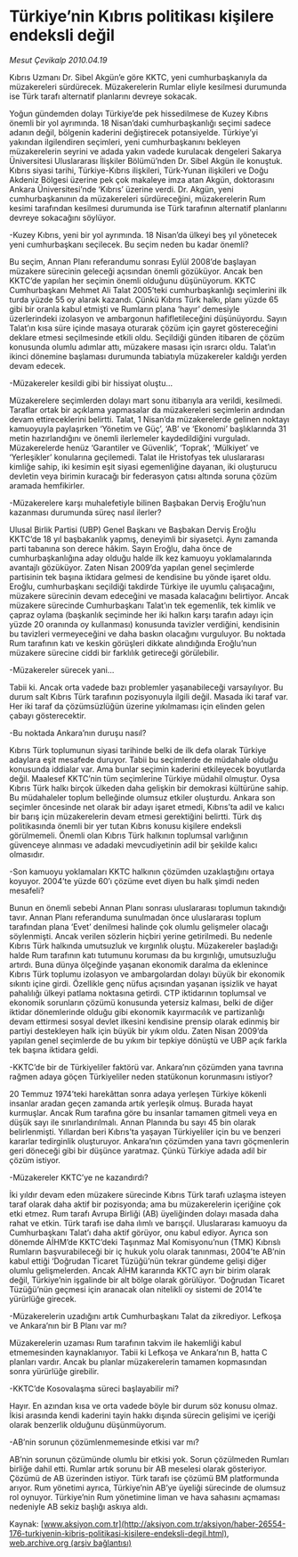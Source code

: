 # Türkiye’nin Kıbrıs politikası kişilere endeksli değil

*Mesut Çevikalp 2010.04.19*

<font class="agenda2NewsSpot">
 Kıbrıs Uzmanı Dr. Sibel Akgün’e göre KKTC, yeni cumhurbaşkanıyla da müzakereleri sürdürecek. Müzakerelerin Rumlar eliyle kesilmesi durumunda ise Türk tarafı alternatif planlarını devreye sokacak.
</font>
<font class="newsDetail">
 <p class="MsoNormal">
  Yoğun gündemden dolayı Türkiye’de pek hissedilmese de Kuzey Kıbrıs önemli bir yol ayrımında. 18 Nisan’daki cumhurbaşkanlığı seçimi sadece adanın değil, bölgenin kaderini değiştirecek potansiyelde. Türkiye’yi yakından ilgilendiren seçimleri, yeni cumhurbaşkanını bekleyen müzakerelerin seyrini ve adada yakın vadede kurulacak dengeleri Sakarya Üniversitesi Uluslararası İlişkiler Bölümü’nden Dr. Sibel Akgün ile konuştuk. Kıbrıs siyasi tarihi, Türkiye-Kıbrıs ilişkileri, Türk-Yunan ilişkileri ve Doğu Akdeniz Bölgesi üzerine pek çok makaleye imza atan Akgün, doktorasını Ankara Üniversitesi’nde ‘Kıbrıs’ üzerine verdi. Dr. Akgün, yeni cumhurbaşkanının da müzakereleri sürdüreceğini, müzakerelerin Rum kesimi tarafından kesilmesi durumunda ise Türk tarafının alternatif planlarını devreye sokacağını söylüyor.
  <span>
  </span>
 </p>
 <p class="MsoNormal">
  -Kuzey Kıbrıs, yeni bir yol ayrımında. 18 Nisan’da ülkeyi beş yıl yönetecek yeni cumhurbaşkanı seçilecek. Bu seçim neden bu kadar önemli?
 </p>
 <p class="MsoNormal">
  Bu seçim, Annan Planı referandumu sonrası Eylül 2008’de başlayan müzakere sürecinin geleceği açısından önemli gözüküyor. Ancak ben KKTC’de yapılan her seçimin önemli olduğunu düşünüyorum. KKTC Cumhurbaşkanı Mehmet Ali Talat 2005’teki cumhurbaşkanlığı seçimlerini ilk turda yüzde 55 oy alarak kazandı. Çünkü Kıbrıs Türk halkı, planı yüzde 65 gibi bir oranla kabul etmişti ve Rumların plana ‘hayır’ demesiyle üzerlerindeki izolasyon ve ambargonun hafifletileceğini düşünüyordu. Sayın Talat’ın kısa süre içinde masaya oturarak çözüm için gayret göstereceğini deklare etmesi seçilmesinde etkili oldu. Seçildiği günden itibaren de çözüm konusunda olumlu adımlar attı, müzakere masası için ısrarcı oldu. Talat’ın ikinci dönemine başlaması durumunda tabiatıyla müzakereler kaldığı yerden devam edecek.
 </p>
 <p class="MsoNormal">
  -Müzakereler kesildi gibi bir hissiyat oluştu…
 </p>
 <p class="MsoNormal">
  Müzakerelere seçimlerden dolayı mart sonu itibarıyla ara verildi, kesilmedi. Taraflar ortak bir açıklama yapmasalar da müzakereleri seçimlerin ardından devam ettireceklerini belirtti. Talat, 1 Nisan’da müzakerelerde gelinen noktayı kamuoyuyla paylaşırken ‘Yönetim ve Güç’, ‘AB’ ve ‘Ekonomi’ başlıklarında 31 metin hazırlandığını ve önemli ilerlemeler kaydedildiğini vurguladı. Müzakerelerde henüz ‘Garantiler ve Güvenlik’, ‘Toprak’, ‘Mülkiyet’ ve ‘Yerleşikler’ konularına geçilemedi. Talat ile Hristofyas tek uluslararası kimliğe sahip, iki kesimin eşit siyasi egemenliğine dayanan, iki oluşturucu devletin veya birimin kuracağı bir federasyon çatısı altında soruna çözüm aramada hemfikirler.
 </p>
 <p class="MsoNormal">
  -Müzakerelere karşı muhalefetiyle bilinen Başbakan Derviş Eroğlu’nun kazanması durumunda süreç nasıl ilerler?
 </p>
 <p class="MsoNormal">
  Ulusal Birlik Partisi (UBP) Genel Başkanı ve Başbakan Derviş Eroğlu KKTC’de 18 yıl başbakanlık yapmış, deneyimli bir siyasetçi. Aynı zamanda parti tabanına son derece hâkim. Sayın Eroğlu, daha önce de cumhurbaşkanlığına aday olduğu halde ilk kez kamuoyu yoklamalarında avantajlı gözüküyor. Zaten Nisan 2009’da yapılan genel seçimlerde partisinin tek başına iktidara gelmesi de kendisine bu yönde işaret oldu. Eroğlu, cumhurbaşkanı seçildiği takdirde Türkiye ile uyumlu çalışacağını, müzakere sürecinin devam edeceğini ve masada kalacağını belirtiyor. Ancak müzakere sürecinde Cumhurbaşkanı Talat’ın tek egemenlik, tek kimlik ve çapraz oylama (başkanlık seçiminde her iki halkın karşı tarafın adayı için yüzde 20 oranında oy kullanması) konusunda tavizler verdiğini, kendisinin bu tavizleri vermeyeceğini ve daha baskın olacağını vurguluyor. Bu noktada Rum tarafının katı ve keskin görüşleri dikkate alındığında Eroğlu’nun müzakere sürecine ciddi bir farklılık getireceği görülebilir.
 </p>
 <p class="MsoNormal">
  -Müzakereler sürecek yani…
 </p>
 <p class="MsoNormal">
  Tabii ki. Ancak orta vadede bazı problemler yaşanabileceği varsayılıyor. Bu durum salt Kıbrıs Türk tarafının pozisyonuyla ilgili değil. Masada iki taraf var. Her iki taraf da çözümsüzlüğün üzerine yıkılmaması için elinden gelen çabayı gösterecektir.
  <span>
  </span>
 </p>
 <p class="MsoNormal">
  -Bu noktada Ankara’nın duruşu nasıl?
 </p>
 <p class="MsoNormal">
  Kıbrıs Türk toplumunun siyasi tarihinde belki de ilk defa olarak Türkiye adaylara eşit mesafede duruyor. Tabii bu seçimlerde de müdahale olduğu konusunda iddialar var. Ama bunlar seçimin kaderini etkileyecek boyutlarda değil. Maalesef KKTC’nin tüm seçimlerine Türkiye müdahil olmuştur. Oysa Kıbrıs Türk halkı birçok ülkeden daha gelişkin bir demokrasi kültürüne sahip. Bu müdahaleler toplum belleğinde olumsuz etkiler oluşturdu. Ankara son seçimler öncesinde net olarak bir adayı işaret etmedi,
  <span>
  </span>
  Kıbrıs’ta adil ve kalıcı bir barış için müzakerelerin devam etmesi gerektiğini belirtti. Türk dış politikasında önemli bir yer tutan Kıbrıs konusu kişilere endeksli görülmemeli. Önemli olan Kıbrıs Türk halkının toplumsal varlığının güvenceye alınması ve adadaki mevcudiyetinin adil bir şekilde kalıcı olmasıdır.
 </p>
 <p class="MsoNormal">
  -Son kamuoyu yoklamaları KKTC halkının çözümden uzaklaştığını ortaya koyuyor. 2004’te yüzde 60’ı çözüme evet diyen bu halk şimdi neden mesafeli?
 </p>
 <p class="MsoNormal">
  Bunun en önemli sebebi Annan Planı sonrası uluslararası toplumun takındığı tavır. Annan Planı referanduma sunulmadan önce uluslararası toplum tarafından plana ‘Evet’ denilmesi halinde çok olumlu gelişmeler olacağı söylenmişti. Ancak verilen sözlerin hiçbiri yerine getirilmedi. Bu nedenle Kıbrıs Türk halkında umutsuzluk ve kırgınlık oluştu. Müzakereler başladığı halde Rum tarafının katı tutumunu koruması da bu kırgınlığı, umutsuzluğu artırdı. Buna dünya ölçeğinde yaşanan ekonomik daralma da eklenince Kıbrıs Türk toplumu izolasyon ve ambargolardan dolayı büyük bir ekonomik sıkıntı içine girdi. Özellikle genç nüfus açısından yaşanan işsizlik ve hayat pahalılığı ülkeyi patlama noktasına getirdi. CTP iktidarının toplumsal ve ekonomik sorunların çözümü konusunda yetersiz kalması, belki de diğer iktidar dönemlerinde olduğu gibi ekonomik kayırmacılık ve partizanlığı devam ettirmesi sosyal devlet ilkesini kendisine prensip olarak edinmiş bir partiyi destekleyen halk için büyük bir yıkım oldu. Zaten Nisan 2009’da yapılan genel seçimlerde de bu yıkım bir tepkiye dönüştü ve UBP açık farkla tek başına iktidara geldi.
 </p>
 <p class="MsoNormal">
  -KKTC’de bir de Türkiyeliler faktörü var. Ankara’nın çözümden yana tavrına rağmen adaya göçen Türkiyeliler neden statükonun korunmasını istiyor?
 </p>
 <p class="MsoNormal">
  20 Temmuz 1974’teki harekâttan sonra adaya yerleşen Türkiye kökenli insanlar aradan geçen zamanda artık yerleşik olmuş. Burada hayat kurmuşlar. Ancak Rum tarafına göre bu insanlar tamamen gitmeli veya en düşük sayı ile sınırlandırılmalı. Annan Planında bu sayı 45 bin olarak belirlenmişti. Yıllardan beri Kıbrıs’ta yaşayan Türkiyeliler için bu ve benzeri kararlar tedirginlik oluşturuyor. Ankara’nın çözümden yana tavrı göçmenlerin geri döneceği gibi bir düşünce yaratmaz. Çünkü Türkiye adada adil bir çözüm istiyor.
 </p>
 <p class="MsoNormal">
  -Müzakereler KKTC’ye ne kazandırdı?
 </p>
 <p class="MsoNormal">
  İki yıldır devam eden müzakere sürecinde Kıbrıs Türk tarafı uzlaşma isteyen taraf olarak daha aktif bir pozisyonda; ama bu müzakerelerin içeriğine çok etki etmez. Rum tarafı Avrupa Birliği (AB) üyeliğinden dolayı masada daha rahat ve etkin. Türk tarafı ise daha ılımlı ve barışçıl. Uluslararası kamuoyu da Cumhurbaşkanı Talat’ı daha aktif görüyor, onu kabul ediyor. Ayrıca son dönemde AİHM’de KKTC’deki Taşınmaz Mal Komisyonu’nun (TMK) Kıbrıslı Rumların başvurabileceği bir iç hukuk yolu olarak tanınması, 2004’te AB’nin kabul ettiği ‘Doğrudan Ticaret Tüzüğü’nün tekrar gündeme gelişi diğer olumlu gelişmelerden. Ancak AİHM kararında KKTC ayrı bir birim olarak değil, Türkiye’nin işgalinde bir alt bölge olarak görülüyor. ‘Doğrudan Ticaret Tüzüğü’nün geçmesi için aranacak olan nitelikli oy sistemi de 2014’te yürürlüğe girecek.
  <span>
  </span>
 </p>
 <p class="MsoNormal">
  -Müzakerelerin uzadığını artık Cumhurbaşkanı Talat da zikrediyor. Lefkoşa ve Ankara’nın bir B Planı var mı?
 </p>
 <p class="MsoNormal">
  Müzakerelerin uzaması Rum tarafının takvim ile hakemliği kabul etmemesinden kaynaklanıyor. Tabii ki Lefkoşa ve Ankara’nın B, hatta C planları vardır. Ancak bu planlar müzakerelerin tamamen kopmasından sonra yürürlüğe girebilir.
 </p>
 <p class="MsoNormal">
  -KKTC’de Kosovalaşma süreci başlayabilir mi?
 </p>
 <p class="MsoNormal">
  Hayır. En azından kısa ve orta vadede böyle bir durum söz konusu olmaz. İkisi arasında kendi kaderini tayin hakkı dışında sürecin gelişimi ve içeriği olarak benzerlik olduğunu düşünmüyorum.
 </p>
 <p class="MsoNormal">
  -AB’nin sorunun çözümlenmemesinde etkisi var mı?
 </p>
 <p class="MsoNormal">
  AB’nin sorunun çözümünde olumlu bir etkisi yok. Sorun çözülmeden Rumları birliğe dahil etti. Rumlar artık sorunu bir AB meselesi
  <span>
  </span>
  olarak gösteriyor. Çözümü de AB üzerinden istiyor. Türk tarafı ise çözümü BM platformunda arıyor. Rum yönetimi ayrıca, Türkiye’nin AB’ye üyeliği sürecinde de olumsuz rol oynuyor. Türkiye’nin Rum yönetimine liman ve hava sahasını açmaması nedeniyle AB sekiz başlığı askıya aldı.
 </p>
</font>

Kaynak: [www.aksiyon.com.tr](http://aksiyon.com.tr/aksiyon/haber-26554-176-turkiyenin-kibris-politikasi-kisilere-endeksli-degil.html), [web.archive.org (arşiv bağlantısı)](http://web.archive.org/web/20101120024101/http://aksiyon.com.tr/aksiyon/haber-26554-176-turkiyenin-kibris-politikasi-kisilere-endeksli-degil.html)
